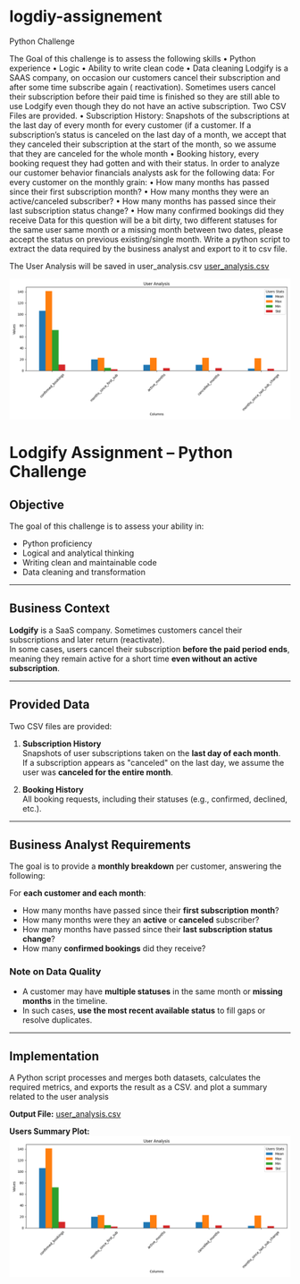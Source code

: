 # logdiy-assignement

Python Challenge

The Goal of this challenge is to assess the following skills
• Python experience
• Logic
• Ability to write clean code
• Data cleaning
Lodgify is a SAAS company, on occasion our customers cancel their subscription and after some time subscribe again (
reactivation). Sometimes users cancel their subscription before their paid time is finished so they are still able to
use Lodgify even though they do not have an active subscription.
Two CSV Files are provided.
• Subscription History: Snapshots of the subscriptions at the last day of every month for every customer (if a customer.
If a subscription’s status is canceled on the last day of a month, we accept that they canceled their subscription at
the start of the month, so we assume that they are canceled for the whole month
• Booking history, every booking request they had gotten and with their status. In order to analyze our customer
behavior financials analysts ask for the following
data:
For every customer on the monthly grain:
• How many months has passed since their first subscription month?
• How many months they were an active/canceled subscriber?
• How many months has passed since their last subscription status change?
• How many confirmed bookings did they receive
Data for this question will be a bit dirty, two different statuses for the same user same month or a missing month
between two dates, please accept the status on previous existing/single month.
Write a python script to extract the data required by the business analyst and export to it to csv file.


The User Analysis will be saved in user_analysis.csv
[user_analysis.csv](user_analysis.csv)


![user_analysis.png](user_analysis.png)


# Lodgify Assignment – Python Challenge

## Objective

The goal of this challenge is to assess your ability in:

- Python proficiency  
- Logical and analytical thinking  
- Writing clean and maintainable code  
- Data cleaning and transformation
---

## Business Context

**Lodgify** is a SaaS company. Sometimes customers cancel their subscriptions and later return (reactivate).  
In some cases, users cancel their subscription **before the paid period ends**, meaning they remain active for a short time **even without an active subscription**.

---

## Provided Data

Two CSV files are provided:

1. **Subscription History**  
   Snapshots of user subscriptions taken on the **last day of each month**.  
   If a subscription appears as "canceled" on the last day, we assume the user was **canceled for the entire month**.

2. **Booking History**  
   All booking requests, including their statuses (e.g., confirmed, declined, etc.).

---

## Business Analyst Requirements

The goal is to provide a **monthly breakdown** per customer, answering the following:

For **each customer and each month**:

- How many months have passed since their **first subscription month**?
- How many months were they an **active** or **canceled** subscriber?
- How many months have passed since their **last subscription status change**?
- How many **confirmed bookings** did they receive?

### Note on Data Quality

- A customer may have **multiple statuses** in the same month or **missing months** in the timeline.
- In such cases, **use the most recent available status** to fill gaps or resolve duplicates.

---

## Implementation

A Python script processes and merges both datasets, calculates the required metrics, and exports the result as a CSV.
and plot a summary related to the user analysis

**Output File:**
[user_analysis.csv](user_analysis.csv)

**Users Summary Plot:**
![user_analysis.png](user_analysis.png)